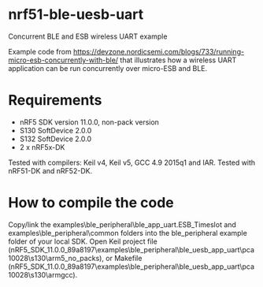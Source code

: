 # nrf51-ble-uesb-uart
Concurrent BLE and ESB wireless UART example

Example code from https://devzone.nordicsemi.com/blogs/733/running-micro-esb-concurrently-with-ble/
that illustrates how a wireless UART application can be run concurrently over micro-ESB and BLE.

# Requirements
- nRF5 SDK version 11.0.0, non-pack version
- S130 SoftDevice 2.0.0 
- S132 SoftDevice 2.0.0
- 2 x nRF5x-DK 

Tested with compilers: Keil v4, Keil v5, GCC 4.9 2015q1 and IAR.
Tested with nRF51-DK and nRF52-DK.

# How to compile the code
Copy/link the examples\ble_peripheral\ble_app_uart.ESB_Timeslot and examples\ble_peripheral\common folders into the ble_peripheral example folder of your local SDK.
Open Keil project file (nRF5_SDK_11.0.0_89a8197\examples\ble_peripheral\ble_uesb_app_uart\pca10028\s130\arm5_no_packs), or Makefile (nRF5_SDK_11.0.0_89a8197\examples\ble_peripheral\ble_uesb_app_uart\pca10028\s130\armgcc).
